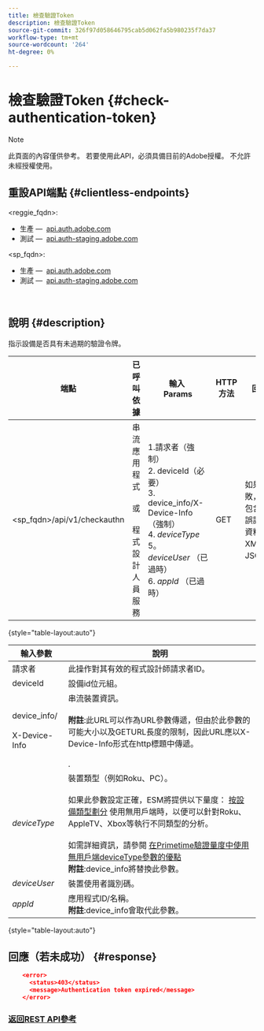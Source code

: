 ```yaml
---
title: 檢查驗證Token
description: 檢查驗證Token
source-git-commit: 326f97d058646795cab5d062fa5b980235f7da37
workflow-type: tm+mt
source-wordcount: '264'
ht-degree: 0%

---
```



# 檢查驗證Token {#check-authentication-token}

>[!NOTE]
>
>此頁面的內容僅供參考。 若要使用此API，必須具備目前的Adobe授權。 不允許未經授權使用。

## 重設API端點 {#clientless-endpoints}

&lt;reggie_fqdn>:

* 生產 —  [api.auth.adobe.com](http://api.auth.adobe.com/)
* 測試 —  [api.auth-staging.adobe.com](http://api.auth-staging.adobe.com/)

&lt;sp_fqdn>:

* 生產 —  [api.auth.adobe.com](http://api.auth.adobe.com/)
* 測試 —  [api.auth-staging.adobe.com](http://api.auth-staging.adobe.com/)

</br>

## 說明 {#description}

指示設備是否具有未過期的驗證令牌。

| 端點 | 已呼叫  </br>依據 | 輸入   </br>Params | HTTP  </br>方法 | 回應 | HTTP  </br>回應 |
| --- | --- | --- | --- | --- | --- |
| &lt;sp_fqdn>/api/v1/checkauthn | 串流應用程式</br></br>或</br></br>程式設計人員服務 | 1.請求者（強制）</br>2.  deviceId（必要）</br>3.  device_info/X-Device-Info（強制）</br>4.  _deviceType_ </br>5。  _deviceUser_ （已過時）</br>6.  _appId_ （已過時） | GET | 如果失敗，則包含錯誤詳細資料的XML或JSON。 | 200 — 成功   </br>403 — 沒有成功 |

{style="table-layout:auto"}


| 輸入參數 | 說明 |
| --- | --- |
| 請求者 | 此操作對其有效的程式設計師請求者ID。 |
| deviceId | 設備id位元組。 |
| device_info/</br></br>X-Device-Info | 串流裝置資訊。</br></br>**附註**:此URL可以作為URL參數傳遞，但由於此參數的可能大小以及GETURL長度的限制，因此URL應以X-Device-Info形式在http標題中傳遞。 </br></br><!--See the full details in [Passing Device and Connection Information](http://tve.helpdocsonline.com/passing-device-information)(/help/authentication/passing-client-information-device-connection-and-application.md)-->. |
| _deviceType_ | 裝置類型（例如Roku、PC）。</br></br>如果此參數設定正確，ESM將提供以下量度： [按設備類型劃分](/help/authentication/entitlement-service-monitoring-overview.md#clientless_device_type) 使用無用戶端時，以便可以針對Roku、AppleTV、Xbox等執行不同類型的分析。</br></br>如需詳細資訊，請參閱 [在Primetime驗證量度中使用無用戶端deviceType參數的優點&#x200B;](/help/authentication/benefits-of-using-the-clientless-devicetype-parameter-in-pass-metrics.md)</br>**附註**:device_info將替換此參數。 |
| _deviceUser_ | 裝置使用者識別碼。 |
| _appId_ | 應用程式ID/名稱。</br>**附註**:device_info會取代此參數。 |

{style="table-layout:auto"}


## 回應（若未成功） {#response}

```JSON
    <error>
      <status>403</status>
      <message>Authentication token expired</message>
    </error>
```

### [返回REST API參考](/help/authentication/rest-api-reference.md)
